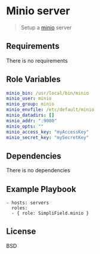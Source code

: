 Minio server
=========

> Setup a [minio] server

Requirements
------------

There is no requirements

Role Variables
--------------

```yaml
minio_bin: /usr/local/bin/minio
minio_user: minio
minio_group: minio
minio_envfile: /etc/default/minio
minio_datadirs: []
minio_addr: ":9000"
minio_opts: ""
minio_access_key: "myAccessKey"
minio_secret_key: "mySecretKey"
```

Dependencies
------------

There is no dependencies

Example Playbook
----------------

```ymal
- hosts: servers
  roles:
  - { role: SimpliField.minio }
```

License
-------

BSD


[minio]: https://minio.io
